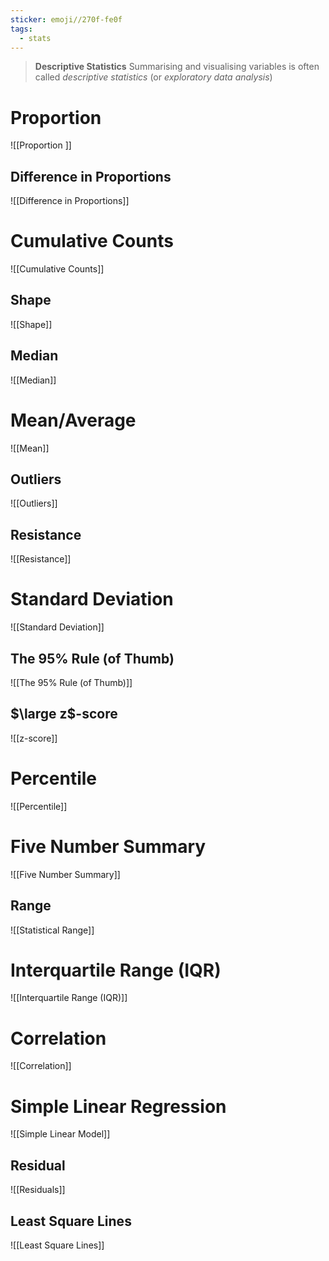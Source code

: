 ```yaml
---
sticker: emoji//270f-fe0f
tags:
  - stats
---
```

> **Descriptive Statistics**
> Summarising and visualising variables is often called *descriptive statistics* (or *exploratory data analysis*) 

# Proportion
![[Proportion ]]
## Difference in Proportions
![[Difference in Proportions]]
# Cumulative Counts
![[Cumulative Counts]]
## Shape
![[Shape]]
## Median
![[Median]]
# Mean/Average
![[Mean]]
## Outliers
![[Outliers]]
## Resistance
![[Resistance]]
# Standard Deviation
![[Standard Deviation]]
## The 95% Rule (of Thumb)
![[The 95% Rule (of Thumb)]]
## $\large z$-score
![[z-score]]
# Percentile
![[Percentile]]
# Five Number Summary
![[Five Number Summary]]
## Range
![[Statistical Range]]
# Interquartile Range (IQR)
![[Interquartile Range (IQR)]]

# Correlation
![[Correlation]]
# Simple Linear Regression
![[Simple Linear Model]]
## Residual
![[Residuals]]
## Least Square Lines
![[Least Square Lines]]
